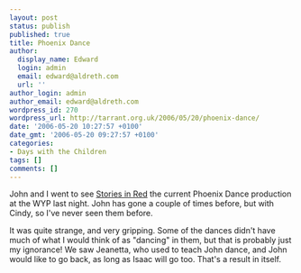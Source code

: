 ```yaml
---
layout: post
status: publish
published: true
title: Phoenix Dance
author:
  display_name: Edward
  login: admin
  email: edward@aldreth.com
  url: ''
author_login: admin
author_email: edward@aldreth.com
wordpress_id: 270
wordpress_url: http://tarrant.org.uk/2006/05/20/phoenix-dance/
date: '2006-05-20 10:27:57 +0100'
date_gmt: '2006-05-20 09:27:57 +0100'
categories:
- Days with the Children
tags: []
comments: []
---
```

<p>John and I went to see <a href="http://www.phoenixdancetheatre.co.uk/pages/02f.html">Stories in Red</a> the current Phoenix Dance production at the WYP last night.  John has gone a couple of times before, but with Cindy, so I've never seen them before.</p>
<p>It was quite strange, and very gripping.  Some of the dances didn't have much of what I would think of as "dancing" in them, but that is probably just my ignorance!  We saw Jeanetta, who used to teach John dance, and John would like to go back, as long as Isaac will go too.  That's a result in itself.</p>
